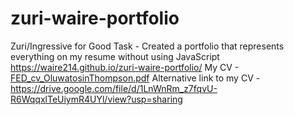 # zuri-waire-portfolio
Zuri/Ingressive for Good
Task - Created a portfolio that represents everything on my resume without using JavaScript
https://waire214.github.io/zuri-waire-portfolio/
My CV - [FED_cv_OluwatosinThompson.pdf](https://github.com/Waire214/zuri-waire-portfolio/files/6321464/FED_cv_OluwatosinThompson.pdf)
Alternative link to my CV - https://drive.google.com/file/d/1LnWnRm_z7fqvU-R6WqqxlTeUiymR4UYl/view?usp=sharing
